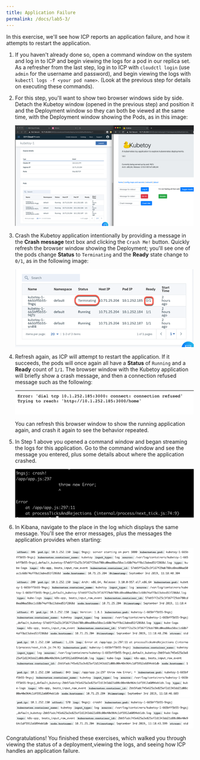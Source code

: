 ```yaml
---
title: Application Failure
permalink: /docs/lab5-3/
---
```


In this exercise, we'll see how ICP reports an application failure, and how it attempts to restart the application.

1. If you haven't already done so, open a command window on the system and log in to ICP and begin viewing the logs for a pod in our replica set. As a refresher from the last step, log in to ICP with `cloudctl login` (use `admin` for the username and password), and begin viewing the logs with `kubectl logs -f <your pod name>`. (Look at the previous step for details on executing these commands).

1. For this step, you'll want to show two browser windows side by side. Detach the Kubetoy window (opened in the previous step) and position it and the Deployment window so they can both be viewed at the same time, with the Deployment window showing the Pods, as in this image:

    ![](../lab5/images/lab5-3/two-browsers.png)

1. Crash the Kubetoy application intentionally by providing a message in the **Crash message** text box and clicking the `Crash Me!` button.  Quickly refresh the browser window showing the Deployment; you'll see one of the pods change **Status** to `Terminating` and the **Ready** state change to `0/1`, as in the following image:

    ![](../lab5/images/lab5-3/terminating.png)

1. Refresh again, as ICP will attempt to restart the application. If it succeeds, the pods will once again all have a **Status** of `Running` and a **Ready** count of `1/1`.  The browser window with the Kubetoy application will briefly show a crash message, and then a connection refused message such as the following:

    ![](../lab5/images/lab5-3/connection-refused.png) 

    You can refresh this browser window to show the running application again, and crash it again to see the behavior repeated.

1. In Step 1 above you opened a command window and began streaming the logs for this application. Go to the command window and see the message you entered, plus some details about where the application crashed.

    ![](../lab5/images/lab5-3/crash-command-line.png)

1. In Kibana, navigate to the place in the log which displays the same message. You'll see the error messages, plus the messages the application provides when starting:

    ![](../lab5/images/lab5-3/crash-kibana.png)

Congratulations! You finished these exercises, which walked you through viewing the status of a deployment,viewing the logs, and seeing how ICP handles an application failure.